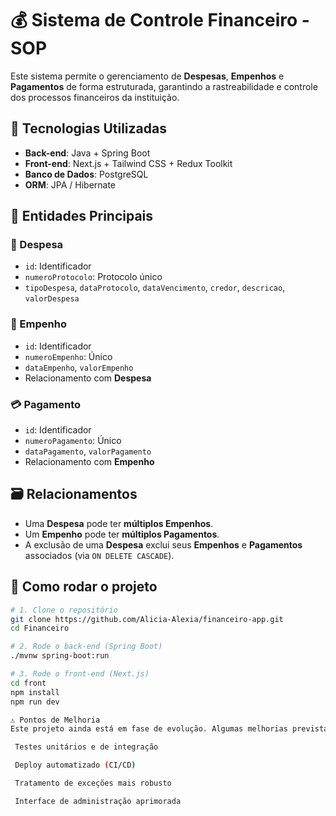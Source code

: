 # 💰 Sistema de Controle Financeiro - SOP

Este sistema permite o gerenciamento de **Despesas**, **Empenhos** e **Pagamentos** de forma estruturada, garantindo a rastreabilidade e controle dos processos financeiros da instituição.

## 🔧 Tecnologias Utilizadas

- **Back-end**: Java + Spring Boot
- **Front-end**: Next.js + Tailwind CSS + Redux Toolkit
- **Banco de Dados**: PostgreSQL
- **ORM**: JPA / Hibernate

## 🧱 Entidades Principais

### 🧾 Despesa
- `id`: Identificador
- `numeroProtocolo`: Protocolo único
- `tipoDespesa`, `dataProtocolo`, `dataVencimento`, `credor`, `descricao`, `valorDespesa`

### 📄 Empenho
- `id`: Identificador
- `numeroEmpenho`: Único
- `dataEmpenho`, `valorEmpenho`
- Relacionamento com **Despesa**

### 💳 Pagamento
- `id`: Identificador
- `numeroPagamento`: Único
- `dataPagamento`, `valorPagamento`
- Relacionamento com **Empenho**

## 🗃️ Relacionamentos

- Uma **Despesa** pode ter **múltiplos Empenhos**.
- Um **Empenho** pode ter **múltiplos Pagamentos**.
- A exclusão de uma **Despesa** exclui seus **Empenhos** e **Pagamentos** associados (via `ON DELETE CASCADE`).

## 🧪 Como rodar o projeto

```bash
# 1. Clone o repositório
git clone https://github.com/Alicia-Alexia/financeiro-app.git
cd Financeiro

# 2. Rode o back-end (Spring Boot)
./mvnw spring-boot:run

# 3. Rode o front-end (Next.js)
cd front
npm install
npm run dev

⚠️ Pontos de Melhoria
Este projeto ainda está em fase de evolução. Algumas melhorias previstas incluem:

 Testes unitários e de integração

 Deploy automatizado (CI/CD)

 Tratamento de exceções mais robusto

 Interface de administração aprimorada
